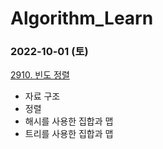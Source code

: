 # Algorithm_Learn
### 2022-10-01 (토)
[2910. 빈도 정렬](https://www.acmicpc.net/problem/2910)
- 자료 구조
- 정렬
- 해시를 사용한 집합과 맵
- 트리를 사용한 집합과 맵
